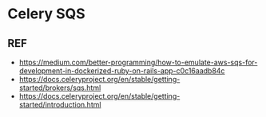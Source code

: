 Celery SQS
==========

## REF

* https://medium.com/better-programming/how-to-emulate-aws-sqs-for-development-in-dockerized-ruby-on-rails-app-c0c16aadb84c
* https://docs.celeryproject.org/en/stable/getting-started/brokers/sqs.html
* https://docs.celeryproject.org/en/stable/getting-started/introduction.html
